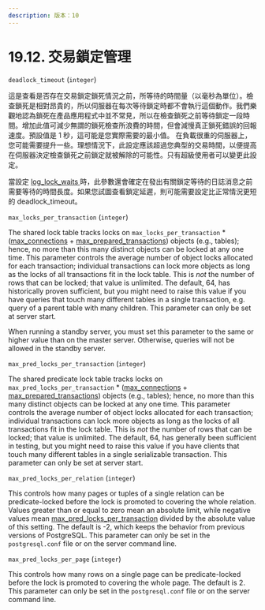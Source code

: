 ```yaml
---
description: 版本：10
---
```


# 19.12. 交易鎖定管理

`deadlock_timeout` \(`integer`\)

這是查看是否存在交易鎖定鎖死情況之前，所等待的時間量（以毫秒為單位）。檢查鎖死是相對昂貴的，所以伺服器在每次等待鎖定時都不會執行這個動作。我們樂觀地認為鎖死在產品應用程式中並不常見，所以在檢查鎖死之前等待鎖定一段時間。增加此值可減少無謂的鎖死檢查所浪費的時間，但會減慢真正鎖死錯誤的回報速度。預設值是 1 秒，這可能是您實際需要的最小值。 在負載很重的伺服器上，您可能需要提升一些。理想情況下，此設定應該超過您典型的交易時間，以便提高在伺服器決定檢查鎖死之前鎖定就被解除的可能性。只有超級使用者可以變更此設定。

當設定 [log\_lock\_waits ](logging.md#19-8-3-what-to-log)時，此參數還會確定在發出有關鎖定等待的日誌消息之前需要等待的時間長度。如果您試圖查看鎖定延遲，則可能需要設定比正常情況更短的 deadlock\_timeout。

`max_locks_per_transaction` \(`integer`\)

The shared lock table tracks locks on `max_locks_per_transaction` \* \([max\_connections](https://www.postgresql.org/docs/10/static/runtime-config-connection.html#GUC-MAX-CONNECTIONS) + [max\_prepared\_transactions](https://www.postgresql.org/docs/10/static/runtime-config-resource.html#GUC-MAX-PREPARED-TRANSACTIONS)\) objects \(e.g., tables\); hence, no more than this many distinct objects can be locked at any one time. This parameter controls the average number of object locks allocated for each transaction; individual transactions can lock more objects as long as the locks of all transactions fit in the lock table. This is _not_ the number of rows that can be locked; that value is unlimited. The default, 64, has historically proven sufficient, but you might need to raise this value if you have queries that touch many different tables in a single transaction, e.g. query of a parent table with many children. This parameter can only be set at server start.

When running a standby server, you must set this parameter to the same or higher value than on the master server. Otherwise, queries will not be allowed in the standby server.

`max_pred_locks_per_transaction` \(`integer`\)

The shared predicate lock table tracks locks on `max_pred_locks_per_transaction` \* \([max\_connections](https://www.postgresql.org/docs/10/static/runtime-config-connection.html#GUC-MAX-CONNECTIONS) + [max\_prepared\_transactions](https://www.postgresql.org/docs/10/static/runtime-config-resource.html#GUC-MAX-PREPARED-TRANSACTIONS)\) objects \(e.g., tables\); hence, no more than this many distinct objects can be locked at any one time. This parameter controls the average number of object locks allocated for each transaction; individual transactions can lock more objects as long as the locks of all transactions fit in the lock table. This is _not_ the number of rows that can be locked; that value is unlimited. The default, 64, has generally been sufficient in testing, but you might need to raise this value if you have clients that touch many different tables in a single serializable transaction. This parameter can only be set at server start.

`max_pred_locks_per_relation` \(`integer`\)

This controls how many pages or tuples of a single relation can be predicate-locked before the lock is promoted to covering the whole relation. Values greater than or equal to zero mean an absolute limit, while negative values mean [max\_pred\_locks\_per\_transaction](https://www.postgresql.org/docs/10/static/runtime-config-locks.html#GUC-MAX-PRED-LOCKS-PER-TRANSACTION) divided by the absolute value of this setting. The default is -2, which keeps the behavior from previous versions of PostgreSQL. This parameter can only be set in the `postgresql.conf` file or on the server command line.

`max_pred_locks_per_page` \(`integer`\)

This controls how many rows on a single page can be predicate-locked before the lock is promoted to covering the whole page. The default is 2. This parameter can only be set in the `postgresql.conf` file or on the server command line.  


